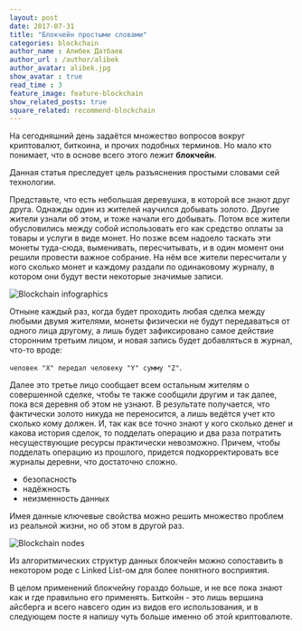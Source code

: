 ```yaml
---
layout: post
date: 2017-07-31
title: "Блокчейн простыми словами"
categories: blockchain
author_name : Алибек Датбаев
author_url : /author/alibek
author_avatar: alibek.jpg
show_avatar : true
read_time : 3
feature_image: feature-blockchain
show_related_posts: true
square_related: recommend-blockchain
---
```


На сегодняшний день задаётся множество вопросов вокруг криптовалют, биткоина, и прочих подобных терминов. Но мало кто понимает, что в основе всего этого лежит **блокчейн**.

Данная статья преследует цель разъяснения простыми словами сей технологии.

Представьте, что есть небольшая деревушка, в которой все знают друг друга. Однажды один из жителей научился добывать золото. Другие жители узнали об этом, и тоже начали его добывать. Потом все жители обусловились между собой использовать его как средство оплаты за товары и услуги в виде монет. Но позже всем надоело таскать эти монеты туда-сюда, выменивать, пересчитывать, и в один момент они решили провести важное собрание. На нём все жители пересчитали у кого сколько монет и каждому раздали по одинаковому журналу, в котором они будут вести некоторые значимые записи.

![Blockchain infographics]({{site.url}}/{{site.baseurl}}img/post-assets/blockchain-infographics.png)

Отныне каждый раз, когда будет проходить любая сделка между любыми двумя жителями, монеты физически не будут передаваться от одного лица другому, а лишь будет зафиксировано самое действие сторонним третьим лицом, и новая запись будет добавляться в журнал, что-то вроде:

`человек "X" передал человеку "Y" сумму "Z"`.

Далее это третье лицо сообщает всем остальным жителям о совершенной сделке, чтобы те также сообщили другим и так далее, пока вся деревня об этом не узнают. В результате получается, что фактически золото никуда не переносится, а лишь ведётся учет кто сколько кому должен. И, так как все точно знают у кого сколько денег и какова история сделок, то подделать операцию и два раза потратить несуществующие ресурсы практически невозможно. Причем, чтобы подделать операцию из прошлого, придется подкорректировать все журналы деревни, что достаточно сложно.

- безопасность
- надёжность
- неизменность данных

Имея данные ключевые свойства можно решить множество проблем из реальной жизни, но об этом в другой раз.

![Blockchain nodes]({{site.url}}/{{site.baseurl}}img/post-assets/blockchain-infographics-2.jpg)

Из алгоритмических структур данных блокчейн можно сопоставить в некотором роде с Linked List-ом для более понятного восприятия.

В целом применений блокчейну гораздо больше, и не все пока знают как и где правильно его применять. Биткойн - это лишь вершина айсберга и всего навсего один из видов его использования, и в следующем посте я напишу чуть больше именно об этой криптовалюте.

[whyit]: https://whyit.org
[contribute]: https://whyit.org/contribute
[yml]: https://ru.wikipedia.org/wiki/YAML
[markdown]: https://ru.wikipedia.org/wiki/Markdown
[german]: /author/german
[pull_instruction]: https://github.com/urfu-2015/guides/blob/master/how-to-pull-request.md
